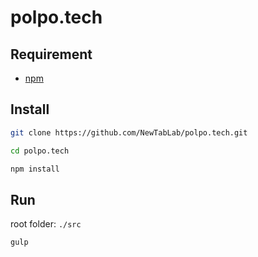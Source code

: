 # polpo.tech

## Requirement
- [npm](https://www.npmjs.com/get-npm) 

## Install
```bash
git clone https://github.com/NewTabLab/polpo.tech.git

cd polpo.tech

npm install
```

## Run 
root folder: `./src`
```bash
gulp
```
